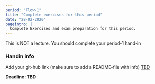 ```yaml
---
period: "Flow-1"
title: "Complete exercises for this period"
date: "28-02-2020"
pageintro: |
  Complete Exercises and exam preparation for this period.
---
```


This is NOT a lecture. You should complete your period-1 hand-in

### Handin info

Add your git-hub link (make sure to add a README-file with info) [TBD](#)

**Deadline: TBD**

